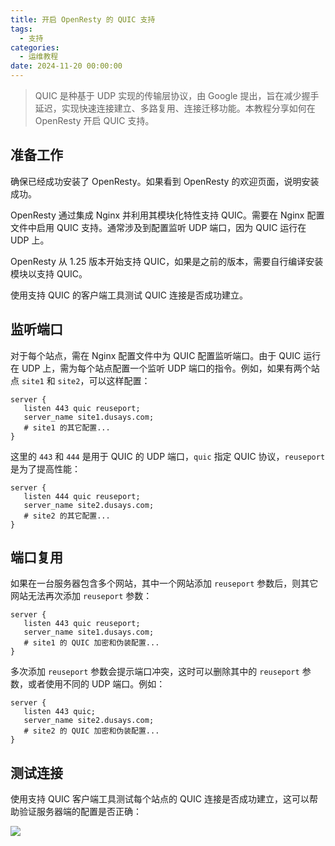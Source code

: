 ```yaml
---
title: 开启 OpenResty 的 QUIC 支持
tags:
  - 支持
categories:
  - 运维教程
date: 2024-11-20 00:00:00
---
```


> QUIC 是种基于 UDP 实现的传输层协议，由 Google 提出，旨在减少握手延迟，实现快速连接建立、多路复用、连接迁移功能。本教程分享如何在 OpenResty 开启 QUIC 支持。

<!-- more -->

## 准备工作

确保已经成功安装了 OpenResty。如果看到 OpenResty 的欢迎页面，说明安装成功。

OpenResty 通过集成 Nginx 并利用其模块化特性支持 QUIC。需要在 Nginx 配置文件中启用 QUIC 支持。通常涉及到配置监听 UDP 端口，因为 QUIC 运行在 UDP 上。

OpenResty 从 1.25 版本开始支持 QUIC，如果是之前的版本，需要自行编译安装模块以支持 QUIC。

使用支持 QUIC 的客户端工具测试 QUIC 连接是否成功建立。

## 监听端口

对于每个站点，需在 Nginx 配置文件中为 QUIC 配置监听端口。由于 QUIC 运行在 UDP 上，需为每个站点配置一个监听 UDP 端口的指令。例如，如果有两个站点 `site1` 和 `site2`，可以这样配置：

```
server {
   listen 443 quic reuseport;
   server_name site1.dusays.com;
   # site1 的其它配置...
}
```

这里的 `443` 和 `444` 是用于 QUIC 的 UDP 端口，`quic` 指定 QUIC 协议，`reuseport` 是为了提高性能：

```
server {
   listen 444 quic reuseport;
   server_name site2.dusays.com;
   # site2 的其它配置...
}
```

## 端口复用

如果在一台服务器包含多个网站，其中一个网站添加 `reuseport` 参数后，则其它网站无法再次添加 `reuseport` 参数：

```
server {
   listen 443 quic reuseport;
   server_name site1.dusays.com;
   # site1 的 QUIC 加密和伪装配置...
}
```

多次添加 `reuseport` 参数会提示端口冲突，这时可以删除其中的 `reuseport` 参数，或者使用不同的 UDP 端口。例如：

```
server {
   listen 443 quic;
   server_name site2.dusays.com;
   # site2 的 QUIC 加密和伪装配置...
}
```

## 测试连接

使用支持 QUIC 客户端工具测试每个站点的 QUIC 连接是否成功建立，这可以帮助验证服务器端的配置是否正确：

![](https://cdn.dusays.com/2024/11/770-1.jpg)